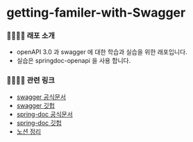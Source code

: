 # getting-familer-with-Swagger


### 👨‍👩‍👦‍👦 래포 소개
- openAPI 3.0 과 swagger 에 대한 학습과 실습을 위한 래포입니다.
- 실습은 springdoc-openapi 을 사용 합니다.



### 👨‍👩‍👦‍👦 관련 링크
- [swagger 공식문서](https://swagger.io/docs/specification/about/)
- [swagger 깃헙](https://github.com/swagger-api)
- [spring-doc 공식문서](https://springdoc.org/)
- [spring-doc 깃헙](https://github.com/springdoc/springdoc-openapi?tab=readme-ov-file)
- [노션 정리](https://spark-earwig-6da.notion.site/Swagger-8e08cbf23c9f434d90d198d75624cab7?pvs=4)